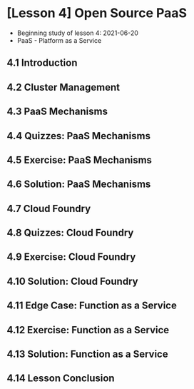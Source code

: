 # [Lesson 4] Open Source PaaS
* Beginning study of lesson 4: 2021-06-20
* PaaS - Platform as a Service 

## 4.1 Introduction 
## 4.2 Cluster Management 
## 4.3 PaaS Mechanisms 
## 4.4 Quizzes: PaaS Mechanisms 
## 4.5 Exercise: PaaS Mechanisms 
## 4.6 Solution: PaaS Mechanisms
## 4.7 Cloud Foundry 
## 4.8 Quizzes: Cloud Foundry 
## 4.9 Exercise: Cloud Foundry 
## 4.10 Solution: Cloud Foundry 
## 4.11 Edge Case: Function as a Service  
## 4.12 Exercise: Function as a Service  
## 4.13 Solution: Function as a Service 
## 4.14 Lesson Conclusion  
